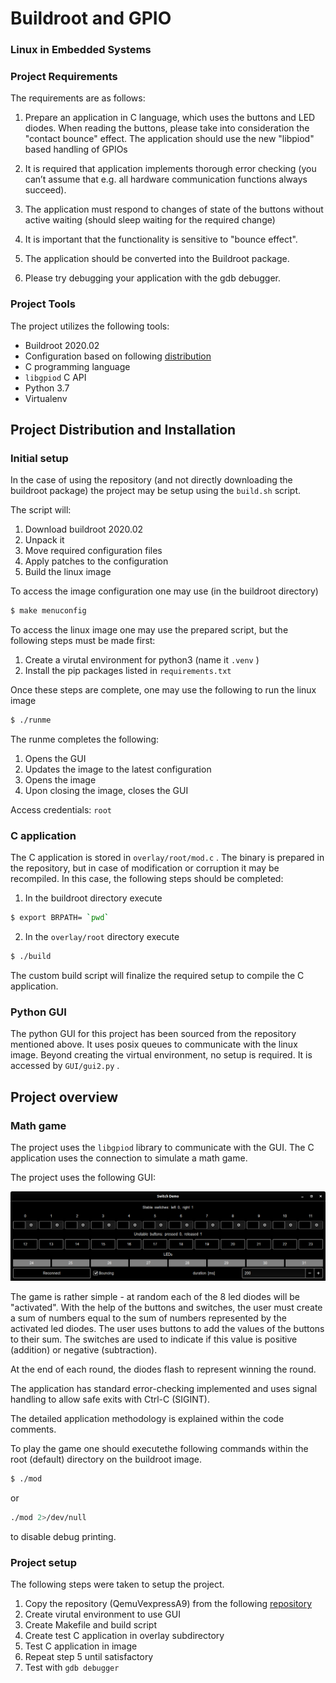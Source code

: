# Buildroot and GPIO

### Linux in Embedded Systems

### Project Requirements

The requirements are as follows:

1. Prepare an application in C language, which uses the buttons and LED diodes. When reading the buttons, please take into consideration the "contact bounce" effect. The application should use the new "libpiod" based handling of GPIOs

2. It is required that application implements thorough error checking (you can’t assume that e.g. all hardware communication functions always succeed).

3. The application must respond to changes of state of the buttons without active waiting (should sleep waiting for the required change)

4. It is important that the functionality is sensitive to "bounce effect".

5. The application should be converted into the Buildroot package.

6. Please try debugging your application with the gdb debugger.

### Project Tools

The project utilizes the following tools:

* Buildroot 2020.02
* Configuration based on following [distribution](https://github.com/wzab/BR_Internet_Radio/tree/gpio/QemuVexpressA9)
* C programming language
* `libgpiod` C API
* Python 3.7
* Virtualenv

## Project Distribution and Installation

### Initial setup

In the case of using the repository (and not directly downloading the buildroot package) the project may be setup using the `build.sh` script.

The script will:

1. Download buildroot 2020.02
2. Unpack it
3. Move required configuration files
4. Apply patches to the configuration
5. Build the linux image

To access the image configuration one may use (in the buildroot directory) 

``` sh
$ make menuconfig
```

To access the linux image one may use the prepared script, but the following steps must be made first:

1. Create a virutal environment for python3 (name it `.venv` )
2. Install the pip packages listed in `requirements.txt` 

Once these steps are complete, one may use the following to run the linux image

``` sh
$ ./runme
```

The runme completes the following:
1. Opens the GUI
2. Updates the image to the latest configuration
3. Opens the image
4. Upon closing the image, closes the GUI

Access credentials: `root` 

### C application

The C application is stored in `overlay/root/mod.c` . The binary is prepared in the repository, but in case of modification or corruption it may be recompiled. In this case, the following steps should be completed:

1. In the buildroot directory execute

``` sh
$ export BRPATH= `pwd` 
```

2. In the `overlay/root` directory execute

``` sh
$ ./build
```

The custom build script will finalize the required setup to compile the C application.

### Python GUI

The python GUI for this project has been sourced from the repository mentioned above. It uses posix queues to communicate with the linux image. Beyond creating the virtual environment, no setup is required. It is accessed by `GUI/gui2.py` .

## Project overview

### Math game

The project uses the `libgpiod` library to communicate with the GUI. The C application uses the connection to simulate a math game.

The project uses the following GUI:

![gui-image](src/gui_image.png)

The game is rather simple - at random each of the 8 led diodes will be "activated". With the help of the buttons and switches, the user must create a sum of numbers equal to the sum of numbers represented by the activated led diodes. The user uses buttons to add the values of the buttons to their sum. The switches are used to indicate if this value is positive (addition) or negative (subtraction).

At the end of each round, the diodes flash to represent winning the round.

The application has standard error-checking implemented and uses signal handling to allow safe exits with Ctrl-C (SIGINT).

The detailed application methodology is explained within the code comments.

To play the game one should executethe following commands within the root (default) directory on the buildroot image.

``` sh
$ ./mod
```

or 

``` sh
./mod 2>/dev/null
```

to disable debug printing.

### Project setup

The following steps were taken to setup the project.

1. Copy the repository (QemuVexpressA9) from the following [repository](https://github.com/wzab/BR_Internet_Radio/tree/gpio)
2. Create virutal environment to use GUI
3. Create Makefile and build script  
4. Create test C application in overlay subdirectory
5. Test C application in image
6. Repeat step 5 until satisfactory
7. Test with `gdb debugger`
